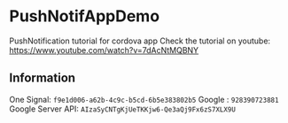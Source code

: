 # PushNotifAppDemo
PushNotification tutorial for cordova app
Check the tutorial on youtube:
https://www.youtube.com/watch?v=7dAcNtMQBNY


## Information

One Signal: `f9e1d006-a62b-4c9c-b5cd-6b5e383802b5`
Google : `928390723881`
Google Server API: `AIzaSyCNTgKjUeTKKjw6-Qe3aQj9Fx6zS7XLX9U`
